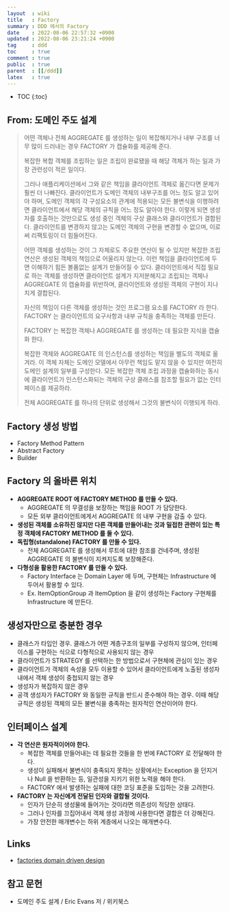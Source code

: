 ```yaml
---
layout  : wiki
title   : Factory
summary : DDD 에서의 Factory
date    : 2022-08-06 22:57:32 +0900
updated : 2022-08-06 23:21:24 +0900
tag     : ddd
toc     : true
comment : true
public  : true
parent  : [[/ddd]]
latex   : true
---
```

* TOC
{:toc}

## From: 도메인 주도 설계

> 어떤 객체나 전체 AGGREGATE 를 생성하는 일이 복잡해지거나 내부 구조를 너무 많이 드러내는 경우 FACTORY 가 캡슐화를 제공해 준다.
>
> 복잡한 복합 객체를 조립하는 일은 조립이 완료됐을 때 해당 객체가 하는 일과 가장 관련성이 적은 일이다.
> 
> 그러나 애플리케이션에서 그와 같은 책임을 클라이언트 객체로 옮긴다면 문제가 훨씬 더 나빠진다. 클라이언트가 도메인 객체의 내부구조를 어느 정도 알고 있어야 하며, 도메인 객체의 각 구성요소의 관계에 적용되는 모든 불변식을 이행하려면 클라이언트에서 해당 객체의 규칙을 어느 정도 알아야 한다. 이렇게 되면 생성자를 호출하는 것만으로도 생성 중인 객체의 구상 클래스와 클라이언트가 결합된다. 클라이언트를 변경하지 않고는 도메인 객체의 구현을 변경할 수 없으며, 이로써 리팩토링이 더 힘들어진다.
> 
> 어떤 객체를 생성하는 것이 그 자체로도 주요한 연산이 될 수 있지만 복잡한 조립 연산은 생성된 객체의 책임으로 어울리지 않는다. 이런 책임을 클라이언트에 두면 이해하기 힘든 볼품없는 설계가 만들어질 수 있다. 클라이언트에서 직접 필요로 하는 객체를 생성하면 클라이언트 설계가 지저분해지고 조립되는 객체나 AGGREGATE 의 캡슐화를 위반하며, 클라이언트와 생성된 객체의 구현이 지나치게 결합된다.
> 
> 자신의 책임이 다른 객체를 생성하는 것인 프로그램 요소를 FACTORY 라 한다. FACTORY 는 클라이언트의 요구사항과 내부 규칙을 충족하는 객체를 만든다.
> 
> FACTORY 는 복잡한 객체나 AGGREGATE 를 생성하는 데 필요한 지식을 캡슐화 한다.
> 
> 복잡한 객체와 AGGREGATE 의 인스턴스를 생성하는 책임을 별도의 객체로 옮겨라. 이 객체 자체는 도메인 모델에서 아무런 책임도 맡지 않을 수 있지만 여전히 도메인 설계의 일부를 구성한다. 모든 복잡한 객체 조립 과정을 캡슐화하는 동시에 클라이언트가 인스턴스화되는 객체의 구상 클래스를 참조할 필요가 없는 인터페이스를 제공하라. 
> 
> 전체 AGGREGATE 를 하나의 단위로 생성해서 그것의 불변식이 이행되게 하라.

## Factory 생성 방법

- Factory Method Pattern
- Abstract Factory
- Builder

## Factory 의 올바른 위치

- __AGGREGATE ROOT 에 FACTORY METHOD 를 만들 수 있다.__
  - AGGREGATE 의 무결성을 보장하는 책임을 ROOT 가 담당한다.
  - 모든 외부 클라이언트에게서 AGGREGATE 의 내부 구현을 감출 수 있다.
- __생성된 객체를 소유하진 않지만 다른 객체를 만들어내는 것과 밀접한 관련이 있는 특정 객체에 FACTORY METHOD 를 둘 수 있다.__
- __독립형(standalone) FACTORY 를 만들 수 있다.__
  - 전체 AGGREGATE 를 생성해서 루트에 대한 참조를 건네주며, 생성된 AGGREGATE 의 불변식이 지켜지도록 보장해준다.
- __다형성을 활용한 FACTORY 를 만들 수 있다.__
  - Factory Interface 는 Domain Layer 에 두며, 구현체는 Infrastructure 에 두어서 활용할 수 있다.
  - Ex. ItemOptionGroup 과 ItemOption 을 같이 생성하는 Factory 구현체를 Infrastructure 에 만든다. 

## 생성자만으로 충분한 경우

- 클래스가 타입인 경우. 클래스가 어떤 계층구조의 일부를 구성하지 않으며, 인터페이스를 구현하는 식으로 다형적으로 사용되지 않는 경우
- 클라이언트가 STRATEGY 를 선택하는 한 방법으로서 구현체에 관심이 있는 경우
- 클라이언트가 객체의 속성을 모두 이용할 수 있어서 클라이언트에게 노출된 생성자 내에서 객체 생성이 중첩되지 않는 경우
- 생성자가 복잡하지 않은 경우
- 공객 생성자가 FACTORY 와 동일한 규칙을 반드시 준수해야 하는 경우. 이때 해당 규칙은 생성된 객체의 모든 불변식을 충족하는 원자적인 연산이어야 한다.

## 인터페이스 설계

- __각 연산은 원자적이어야 한다.__
  - 복잡한 객체를 만들어내는 데 필요한 것들을 한 번에 FACTORY 로 전달해야 한다.
  - 생성이 실패해서 불변식이 충족되지 못하는 상황에서는 Exception 을 던지거나 Null 을 반환하는 등, 일관성을 지키기 위한 노력을 해야 한다.
  - FACTORY 에서 발생하는 실패에 대한 코딩 표준을 도입하는 것을 고려한다.
- __FACTORY 는 자신에게 전달된 인자와 결합될 것이다.__
  - 인자가 단순히 생성물에 들어가는 것이라면 의존성이 적당한 상태다.
  - 그러나 인자를 끄집어내서 객체 생성 과정에 사용한다면 결합은 더 강해진다.
  - 가장 안전한 매개변수는 하위 계층에서 나오는 매개변수다.

## Links

- [factories domain driven design](https://www.culttt.com/2014/12/24/factories-domain-driven-design/)

## 참고 문헌

- 도메인 주도 설계 / Eric Evans 저 / 위키북스